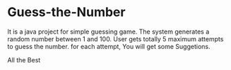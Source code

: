 # Guess-the-Number

It is a java project for simple guessing game.
The system generates a random number between 1 and 100.
User gets totally 5 maximum attempts to guess the number.
for each attempt, You will get some Suggetions.

All the Best
